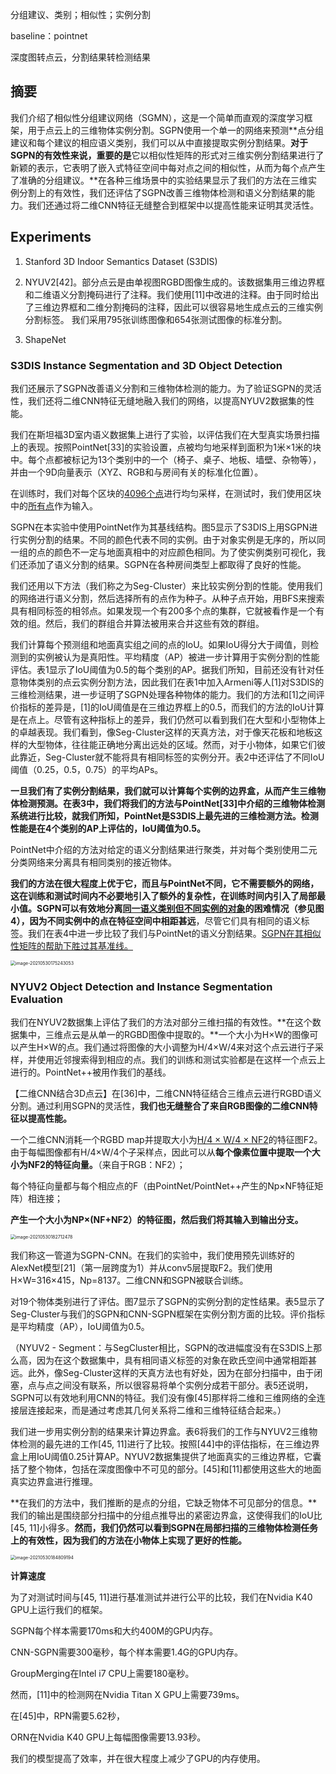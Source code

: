分组建议、类别；相似性；实例分割

baseline：pointnet

深度图转点云，分割结果转检测结果

## 摘要

我们介绍了相似性分组建议网络（SGMN），这是一个简单而直观的深度学习框架，用于点云上的三维物体实例分割。SGPN使用一个单一的网络来预测**点分组建议和每个建议的相应语义类别，我们可以从中直接提取实例分割结果。**对于SGPN的有效性来说，重要的是**它以相似性矩阵的形式对三维实例分割结果进行了新颖的表示，它表明了嵌入式特征空间中每对点之间的相似性，从而为每个点产生了准确的分组建议。**在各种三维场景中的实验结果显示了我们的方法在三维实例分割上的有效性，我们还评估了SGPN改善三维物体检测和语义分割结果的能力。我们还通过将二维CNN特征无缝整合到框架中以提高性能来证明其灵活性。



## Experiments

1. Stanford 3D Indoor Semantics Dataset (S3DIS)

2. NYUV2[42]。部分点云是由单视图RGBD图像生成的。该数据集用三维边界框和二维语义分割掩码进行了注释。我们使用[11]中改进的注释。由于同时给出了三维边界框和二维分割掩码的注释，因此可以很容易地生成点云的三维实例分割标签。 我们采用795张训练图像和654张测试图像的标准分割。
3. ShapeNet

### S3DIS Instance Segmentation and 3D Object Detection

我们还展示了SGPN改善语义分割和三维物体检测的能力。为了验证SGPN的灵活性，我们还将二维CNN特征无缝地融入我们的网络，以提高NYUV2数据集的性能。

我们在斯坦福3D室内语义数据集上进行了实验，以评估我们在大型真实场景扫描上的表现。按照PointNet[33]的实验设置，点被均匀地采样到面积为1米×1米的块中。每个点都被标记为13个类别中的一个（椅子、桌子、地板、墙壁、杂物等），并由一个9D向量表示（XYZ、RGB和与房间有关的标准化位置）。

在训练时，我们对每个区块的<u>4096个点</u>进行均匀采样，在测试时，我们使用区块中的<u>所有点</u>作为输入。

SGPN在本实验中使用PointNet作为其基线结构。图5显示了S3DIS上用SGPN进行实例分割的结果。不同的颜色代表不同的实例。由于对象实例是无序的，所以同一组的点的颜色不一定与地面真相中的对应颜色相同。为了使实例类别可视化，我们还添加了语义分割的结果。SGPN在各种房间类型上都取得了良好的性能。

我们还用以下方法（我们称之为Seg-Cluster）来比较实例分割的性能。使用我们的网络进行语义分割，然后选择所有的点作为种子。从种子点开始，用BFS来搜索具有相同标签的相邻点。如果发现一个有200多个点的集群，它就被看作是一个有效的组。然后，我们的群组合并算法被用来合并这些有效的群组。

我们计算每个预测组和地面真实组之间的点的IoU。如果IoU得分大于阈值，则检测到的实例被认为是真阳性。平均精度（AP）被进一步计算用于实例分割的性能评估。表1显示了IoU阈值为0.5的每个类别的AP。据我们所知，目前还没有针对任意物体类别的点云实例分割方法，因此我们在表1中加入Armeni等人[1]对S3DIS的三维检测结果，进一步证明了SGPN处理各种物体的能力。我们的方法和[1]之间评价指标的差异是，[1]的IoU阈值是在三维边界框上的0.5，而我们的方法的IoU计算是在点上。尽管有这种指标上的差异，我们仍然可以看到我们在大型和小型物体上的卓越表现。我们看到，像Seg-Cluster这样的天真方法，对于像天花板和地板这样的大型物体，往往能正确地分离出远处的区域。然而，对于小物体，如果它们彼此靠近，Seg-Cluster就不能将具有相同标签的实例分开。表2中还评估了不同IoU阈值（0.25，0.5，0.75）的平均APs。

**一旦我们有了实例分割结果，我们就可以计算每个实例的边界盒，从而产生三维物体检测预测。在表3中，我们将我们的方法与PointNet[33]中介绍的三维物体检测系统进行比较，就我们所知，PointNet是S3DIS上最先进的三维检测方法。检测性能是在4个类别的AP上评估的，IoU阈值为0.5。**

PointNet中介绍的方法对给定的语义分割结果进行聚类，并对每个类别使用二元分类网络来分离具有相同类别的接近物体。

**我们的方法在很大程度上优于它，而且与PointNet不同，它不需要额外的网络，这在训练和测试时间内不必要地引入了额外的复杂性，在训练时间内引入了局部最小值。**SGPN可以有效地分离<u>同一语义类别但不同实例的对象</u>的困难情况（参见图4），因为**不同实例中的点在特征空间中相距甚远**，尽管它们具有相同的语义标签。我们在表4中进一步比较了我们与PointNet的语义分割结果。<u>SGPN在其相似性矩阵的帮助下胜过其基准线。</u>

<img src="https://oj84-1259326782.cos.ap-chengdu.myqcloud.com/uPic/2021/05_30_image-20210530175243053.png" alt="image-20210530175243053" style="zoom:50%;" />

### NYUV2 Object Detection and Instance Segmentation Evaluation

我们在NYUV2数据集上评估了我们的方法对部分三维扫描的有效性。**在这个数据集中，三维点云是从单一的RGBD图像中提取的。**一个大小为H×W的图像可以产生H×W的点。我们通过将图像的大小调整为H/4×W/4来对这个点云进行子采样，并使用近邻搜索得到相应的点。我们的训练和测试实验都是在这样一个点云上进行的。PointNet++被用作我们的基线。

【二维CNN结合3D点云】在[36]中，二维CNN特征结合三维点云进行RGBD语义分割。通过利用SGPN的灵活性，**我们也无缝整合了来自RGB图像的二维CNN特征以提高性能。**

一个二维CNN消耗一个RGBD map并提取大小为<u>H/4 × W/4 × NF2</u>的特征图F2。由于每幅图像都有H/4×W/4个子采样点，因此可以从**每个像素位置中提取一个大小为NF2的特征向量。**（来自于RGB：NF2）；

每个特征向量都与每个相应点的F（由PointNet/PointNet++产生的Np×NF特征矩阵）相连接；

**产生一个大小为NP×(NF+NF2）的特征图，然后我们将其输入到输出分支。**

<img src="https://oj84-1259326782.cos.ap-chengdu.myqcloud.com/uPic/2021/05_30_image-20210530182712478.png" alt="image-20210530182712478" style="zoom:50%;" />

我们称这一管道为SGPN-CNN。在我们的实验中，我们使用预先训练好的AlexNet模型[21]（第一层跨度为1）并从conv5层提取F2。我们使用H×W=316×415，Np=8137。二维CNN和SGPN被联合训练。

对19个物体类别进行了评估。图7显示了SGPN的实例分割的定性结果。表5显示了Seg-Cluster与我们的SGPN和CNN-SGPN框架在实例分割方面的比较。评价指标是平均精度（AP），IoU阈值为0.5。

（NYUV2 - Segment：与SegCluster相比，SGPN的改进幅度没有在S3DIS上那么高，因为在这个数据集中，具有相同语义标签的对象在欧氏空间中通常相距甚远。此外，像Seg-Cluster这样的天真方法也有好处，因为在部分扫描中，由于闭塞，点与点之间没有联系，所以很容易将单个实例分成若干部分。表5还说明，SGPN可以有效地利用CNN的特征。我们没有像[45]那样将二维和三维网络的全连接层连接起来，而是通过考虑其几何关系将二维和三维特征结合起来。）

我们进一步用实例分割的结果来计算边界盒。表6将我们的工作与NYUV2三维物体检测的最先进的工作[45, 11]进行了比较。按照[44]中的评估指标，在三维边界盒上用IoU阈值0.25计算AP。NYUV2数据集提供了地面真实的三维边界框，它囊括了整个物体，包括在深度图像中不可见的部分。[45]和[11]都使用这些大的地面真实边界盒进行推理。

**在我们的方法中，我们推断的是点的分组，它缺乏物体不可见部分的信息。**我们的输出是围绕部分扫描中的分组点推导出的紧密边界盒，这使得我们的IoU比[45, 11]小得多。**然而，我们仍然可以看到SGPN在局部扫描的三维物体检测任务上的有效性，因为我们的方法在小物体上实现了更好的性能。**

<img src="https://oj84-1259326782.cos.ap-chengdu.myqcloud.com/uPic/2021/05_30_image-20210530184809194.png" alt="image-20210530184809194" style="zoom:50%;" />

**计算速度** 

为了对测试时间与[45, 11]进行基准测试并进行公平的比较，我们在Nvidia K40 GPU上运行我们的框架。

SGPN每个样本需要170ms和大约400M的GPU内存。

CNN-SGPN需要300毫秒，每个样本需要1.4G的GPU内存。

GroupMerging在Intel i7 CPU上需要180毫秒。

然而，[11]中的检测网在Nvidia Titan X GPU上需要739ms。

在[45]中，RPN需要5.62秒，

ORN在Nvidia K40 GPU上每幅图像需要13.93秒。

我们的模型提高了效率，并在很大程度上减少了GPU的内存使用。